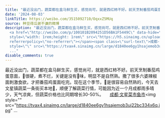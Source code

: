 ```yaml
---
title: "最近没出门，蔬菜都在盒马鲜生买，感觉尚可，就是西红柿不好。前天烹制番茄鸡蛋意面，\U0001F345很硬，煮不烂，关键是没有\U0001F345味，明显不是自然熟。撒了很多六婆辣椒面..."
date: '2024-08-03'
linkTitle: https://weibo.com/3515092710/OqxxZ5MUq
source: 种豆得瓜谢不谦的微博
description: "最近没出门，蔬菜都在盒马鲜生买，感觉尚可，就是西红柿不好。前天烹制番茄鸡蛋意面，\U0001F345很硬，煮不烂，关键是没有\U0001F345味，明显不是自然熟。撒了很多六婆辣椒面刺激食欲，才把番茄鸡蛋面吃完。现在这个季节，\U0001F345是很容易自然熟的，今天去文星镇蔬菜一条街买本地\U0001F345，顺便了解蔬菜行情，可能因为近一个月成都雨多晴少，天气凉爽，但蔬菜价格也比同期增长30-50%。
  <a href=\"http://weibo.com/p/100101B2094251D56BA1F5449C\" data-hide=\"\"><span class=\"url-icon\"><img
  style=\"width: 1rem;height: 1rem\" src=\"https://h5.sinaimg.cn/upload/2015/09/25/3/timeline_card_small_location_default.png\"
  referrerpolicy=\"no-referrer\"></span><span class=\"surl-text\">成都·文星菜市鱼市</span></a><img
  style=\"\" src=\"https://tvax4.sinaimg.cn/large/d1840ee6gy1hsajemob3uj22bc334x6q.jpg\"
  ..."
disable_comments: true
---
```

最近没出门，蔬菜都在盒马鲜生买，感觉尚可，就是西红柿不好。前天烹制番茄鸡蛋意面，🍅很硬，煮不烂，关键是没有🍅味，明显不是自然熟。撒了很多六婆辣椒面刺激食欲，才把番茄鸡蛋面吃完。现在这个季节，🍅是很容易自然熟的，今天去文星镇蔬菜一条街买本地🍅，顺便了解蔬菜行情，可能因为近一个月成都雨多晴少，天气凉爽，但蔬菜价格也比同期增长30-50%。 <a href="http://weibo.com/p/100101B2094251D56BA1F5449C" data-hide=""><span class="url-icon"><img style="width: 1rem;height: 1rem" src="https://h5.sinaimg.cn/upload/2015/09/25/3/timeline_card_small_location_default.png" referrerpolicy="no-referrer"></span><span class="surl-text">成都·文星菜市鱼市</span></a><img style="" src="https://tvax4.sinaimg.cn/large/d1840ee6gy1hsajemob3uj22bc334x6q.jpg" ...